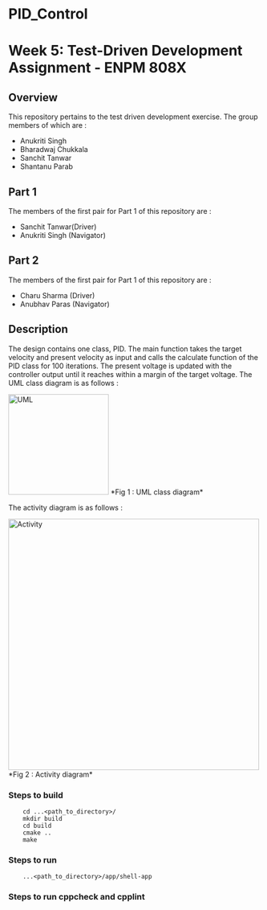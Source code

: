 # PID_Control



# Week 5: Test-Driven Development Assignment - ENPM 808X

## Overview

This repository pertains to the test driven development exercise. The group members of which are :

- Anukriti Singh
- Bharadwaj Chukkala
- Sanchit Tanwar
- Shantanu Parab

## Part 1 
The members of the first pair for Part 1 of this repository are :
 - Sanchit Tanwar(Driver)
 - Anukriti Singh (Navigator)

 ## Part 2 
The members of the first pair for Part 1 of this repository are :
 - Charu Sharma (Driver)
 - Anubhav Paras (Navigator)
 
## Description
The design contains one class, PID. The main function takes the target velocity and present velocity as input and calls the calculate function of the PID class for 100 iterations.
The present voltage is updated with the controller output until it reaches within a margin of the target voltage. The UML class diagram is as follows : 


<img alt="UML" src="assets/UML.jpg" width="200" />
*Fig 1 :  UML class diagram*

The activity diagram is as follows : 


<img alt="Activity" src="assets/Activity.png" width="500" />
*Fig 2 :  Activity diagram*

### Steps to build 
```
    cd ...<path_to_directory>/
    mkdir build
    cd build
    cmake ..
    make
```    
### Steps to run
```
    ...<path_to_directory>/app/shell-app
```

### Steps to run cppcheck and cpplint
